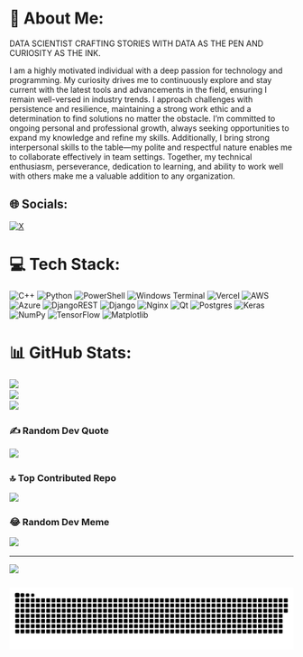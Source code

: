 # 💫 About Me:
DATA SCIENTIST CRAFTING STORIES WITH DATA AS THE PEN AND CURIOSITY AS THE INK.

I am a highly motivated individual with a deep passion for technology and programming. My curiosity drives me to continuously explore and stay current with the latest tools and advancements in the field, ensuring I remain well-versed in industry trends. I approach challenges with persistence and resilience, maintaining a strong work ethic and a determination to find solutions no matter the obstacle. I’m committed to ongoing personal and professional growth, always seeking opportunities to expand my knowledge and refine my skills. Additionally, I bring strong interpersonal skills to the table—my polite and respectful nature enables me to collaborate effectively in team settings. Together, my technical enthusiasm, perseverance, dedication to learning, and ability to work well with others make me a valuable addition to any organization.


## 🌐 Socials:
[![X](https://img.shields.io/badge/X-black.svg?logo=X&logoColor=white)](https://x.com/@LewysTech) 

# 💻 Tech Stack:
![C++](https://img.shields.io/badge/c++-%2300599C.svg?style=for-the-badge&logo=c%2B%2B&logoColor=white) ![Python](https://img.shields.io/badge/python-3670A0?style=for-the-badge&logo=python&logoColor=ffdd54) ![PowerShell](https://img.shields.io/badge/PowerShell-%235391FE.svg?style=for-the-badge&logo=powershell&logoColor=white) ![Windows Terminal](https://img.shields.io/badge/Windows%20Terminal-%234D4D4D.svg?style=for-the-badge&logo=windows-terminal&logoColor=white) ![Vercel](https://img.shields.io/badge/vercel-%23000000.svg?style=for-the-badge&logo=vercel&logoColor=white) ![AWS](https://img.shields.io/badge/AWS-%23FF9900.svg?style=for-the-badge&logo=amazon-aws&logoColor=white) ![Azure](https://img.shields.io/badge/azure-%230072C6.svg?style=for-the-badge&logo=microsoftazure&logoColor=white) ![DjangoREST](https://img.shields.io/badge/DJANGO-REST-ff1709?style=for-the-badge&logo=django&logoColor=white&color=ff1709&labelColor=gray) ![Django](https://img.shields.io/badge/django-%23092E20.svg?style=for-the-badge&logo=django&logoColor=white) ![Nginx](https://img.shields.io/badge/nginx-%23009639.svg?style=for-the-badge&logo=nginx&logoColor=white) ![Qt](https://img.shields.io/badge/Qt-%23217346.svg?style=for-the-badge&logo=Qt&logoColor=white) ![Postgres](https://img.shields.io/badge/postgres-%23316192.svg?style=for-the-badge&logo=postgresql&logoColor=white) ![Keras](https://img.shields.io/badge/Keras-%23D00000.svg?style=for-the-badge&logo=Keras&logoColor=white) ![NumPy](https://img.shields.io/badge/numpy-%23013243.svg?style=for-the-badge&logo=numpy&logoColor=white) ![TensorFlow](https://img.shields.io/badge/TensorFlow-%23FF6F00.svg?style=for-the-badge&logo=TensorFlow&logoColor=white) ![Matplotlib](https://img.shields.io/badge/Matplotlib-%23ffffff.svg?style=for-the-badge&logo=Matplotlib&logoColor=black)
# 📊 GitHub Stats:
![](https://github-readme-stats.vercel.app/api?username=Lewys-Tech&theme=dark&hide_border=false&include_all_commits=false&count_private=false)<br/>
![](https://github-readme-streak-stats.herokuapp.com/?user=Lewys-Tech&theme=dark&hide_border=false)<br/>
![](https://github-readme-stats.vercel.app/api/top-langs/?username=Lewys-Tech&theme=dark&hide_border=false&include_all_commits=false&count_private=false&layout=compact)



### ✍️ Random Dev Quote
![](https://quotes-github-readme.vercel.app/api?type=horizontal&theme=radical)

### 🔝 Top Contributed Repo
![](https://github-contributor-stats.vercel.app/api?username=Lewys-Tech&limit=5&theme=dark&combine_all_yearly_contributions=true)

### 😂 Random Dev Meme
<img src='https://randommeme-five.vercel.app/' style="height: 400px;"/>

---
[![](https://visitcount.itsvg.in/api?id=Lewys-Tech&icon=0&color=0)](https://visitcount.itsvg.in)

<!-- Proudly created with GPRM ( https://gprm.itsvg.in ) -->


###

<img src="https://raw.githubusercontent.com/Lewys-Tech/Lewys-Tech/output/snake.svg" alt="Snake animation" />

###
